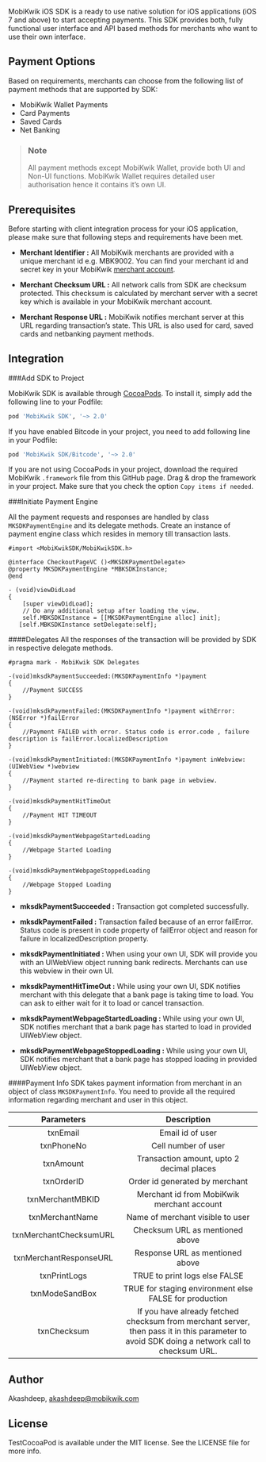 MobiKwik iOS SDK is a ready to use native solution for iOS applications (iOS 7 and above) to start accepting payments. This SDK provides both, fully functional user interface and API based methods for merchants who want to use their own interface.


## Payment Options
Based on requirements, merchants can choose from the following list of payment methods that are supported by SDK:
- MobiKwik Wallet Payments
- Card Payments
- Saved Cards
- Net Banking

>### Note
> All payment methods except MobiKwik Wallet, provide both UI and Non-UI functions. MobiKwik Wallet requires detailed user authorisation hence it contains it’s own UI.


## Prerequisites
Before starting with client integration process for your iOS application, please make sure that following steps and requirements have been met.
- **Merchant Identifier :** All MobiKwik merchants are provided with a unique merchant id e.g. MBK9002. You can find your merchant id and secret key in your MobiKwik [merchant account](https://wallet.mobikwik.com).
 
- **Merchant Checksum URL :** All network calls from SDK are checksum protected. This checksum is calculated by merchant server with a secret key which is available in your MobiKwik merchant account.

- **Merchant Response URL :** MobiKwik notifies merchant server at this URL regarding transaction’s state. This URL is also used for card, saved cards and netbanking payment methods.


## Integration

###Add SDK to Project

MobiKwik SDK is available through [CocoaPods](http://cocoapods.org). To install
it, simply add the following line to your Podfile:

```ruby
pod 'MobiKwik SDK', '~> 2.0'
```

If you have enabled Bitcode in your project, you need to add following line in your Podfile:

```ruby
pod 'MobiKwik SDK/Bitcode', '~> 2.0'
```

If you are not using CocoaPods in your project, download the required MobiKwik `.framework` file from this GitHub page. Drag & drop the framework in your project. Make sure that you check the option `Copy items if needed`.

###Initiate Payment Engine

All the payment requests and responses are handled by class `MKSDKPaymentEngine` and its delegate methods. Create an instance of payment engine class which resides in memory till transaction lasts.

```obj-c
#import <MobiKwikSDK/MobiKwikSDK.h>

@interface CheckoutPageVC ()<MKSDKPaymentDelegate>
@property MKSDKPaymentEngine *MBKSDKInstance;
@end

- (void)viewDidLoad
{
    [super viewDidLoad];
    // Do any additional setup after loading the view.
    self.MBKSDKInstance = [[MKSDKPaymentEngine alloc] init];
   [self.MBKSDKInstance setDelegate:self];
```

####Delegates
All the responses of the transaction will be provided by SDK in respective delegate methods.
```obj-c
#pragma mark - MobiKwik SDK Delegates

-(void)mksdkPaymentSucceeded:(MKSDKPaymentInfo *)payment
{
    //Payment SUCCESS
}

-(void)mksdkPaymentFailed:(MKSDKPaymentInfo *)payment withError:(NSError *)failError
{
    //Payment FAILED with error. Status code is error.code , failure description is failError.localizedDescription
}

-(void)mksdkPaymentInitiated:(MKSDKPaymentInfo *)payment inWebview:(UIWebView *)webview
{
    //Payment started re-directing to bank page in webview.
}

-(void)mksdkPaymentHitTimeOut
{
    //Payment HIT TIMEOUT
}

-(void)mksdkPaymentWebpageStartedLoading
{
    //Webpage Started Loading
}

-(void)mksdkPaymentWebpageStoppedLoading
{
    //Webpage Stopped Loading
}

```

 - **mksdkPaymentSucceeded :** Transaction got completed successfully.

 - **mksdkPaymentFailed :** Transaction failed because of an error failError. Status code is present in code property of failError object and reason for failure in localizedDescription property.
 
 - **mksdkPaymentInitiated :** When using your own UI, SDK will provide you with an UIWebView object running bank redirects. Merchants can use this webview in their own UI.
 
 - **mksdkPaymentHitTimeOut :** While using your own UI, SDK notifies merchant with this delegate that a bank page is taking time to load. You can ask to either wait for it to load or cancel transaction.
 
 - **mksdkPaymentWebpageStartedLoading :** While using your own UI, SDK notifies merchant that a bank page has started to load in provided UIWebView object.
 
 - **mksdkPaymentWebpageStoppedLoading :** While using your own UI, SDK notifies merchant that a bank page has stopped loading in provided UIWebView object.


####Payment Info
SDK takes payment information from merchant in an object of class `MKSDKPaymentInfo`. You need to provide all the required information regarding merchant and user in this object.

| Parameters                | Description   |
| :-------------------------: | :-------------: |
| txnEmail                  | Email id of user |
| txnPhoneNo                | Cell number of user      |
| txnAmount                 | Transaction amount, upto 2 decimal places      |
| txnOrderID                | Order id generated by merchant      |
| txnMerchantMBKID          | Merchant id from MobiKwik merchant account      |
| txnMerchantName           | Name of merchant visible to user      |
| txnMerchantChecksumURL    | Checksum URL as mentioned above      |
| txnMerchantResponseURL    | Response URL as mentioned above      |
| txnPrintLogs              | TRUE to print logs else FALSE      |
| txnModeSandBox            | TRUE for staging environment else FALSE for production      |
| txnChecksum               | If you have already fetched checksum from merchant server, then pass it in this parameter to avoid SDK doing a network call to checksum URL.      |


## Author

Akashdeep, akashdeep@mobikwik.com

## License

TestCocoaPod is available under the MIT license. See the LICENSE file for more info.
